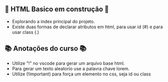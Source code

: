 ## :construction: HTML Basico em construção :construction:

- Explorando a index principal do projeto.
- Existe duas formas de declarar atributos em html, para usar id (#) e para usar class (.) 

## 📚 Anotações do curso 📚
- Utilize "!" no vscode para gerar um arquivo base html.
- Para gerar um texto aleatorio use a palavra chave lorem.
- Utilize (!important) para força um elemento no css, seja id ou class
